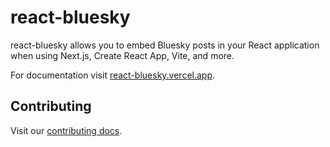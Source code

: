 # react-bluesky

react-bluesky allows you to embed Bluesky posts in your React application when using Next.js, Create React App, Vite, and more.

For documentation visit [react-bluesky.vercel.app](https://react-bluesky.vercel.app).

## Contributing

Visit our [contributing docs](https://github.com/rhinobase/react-bluesky/blob/main/CONTRIBUTING.md).
